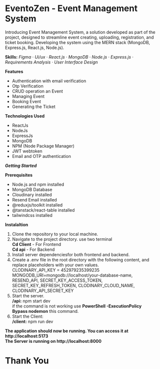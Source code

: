 # EventoZen - Event Management System

Introducing Event Management System, a solution developed as part of the project, designed to streamline event creating, uploading, registration, and ticket booking. Developing the system using the MERN stack (MongoDB, Express.js, React.js, Node.js).

**Skills:** *Figma · Ui/ux · React.js · MongoDB · Node.js · Express.js · Requirements Analysis · User Interface Design*

**Features**
* Authentication with email verification
* Otp Verification 
* CRUD operation an Event 
* Managing Event
* Booking Event
* Generating the Ticket 


**Technologies Used**
* ReactJs
* NodeJs
* ExpressJs
* MongoDB
* NPM (Node Package Manager)
* JWT webtoken
* Email and OTP authentication 


**_Getting Started_**

**Prerequisites**
* Node.js and npm installed
* MongoDB Database
* Cloudinary installed
* Resend Email installed
* @reduxjs/toolkit installed 
* @tanstack/react-table installed
* tailwindcss installed 

**Instalaltion**
1. Clone the repository to your local machine.
2. Navigate to the project directory. use two terminal <br>
    **Cd Client** - For Frontend <br>
    **Cd api** - For Backend <br>
3. Install server dependenciesfor both frontend and backend.
4. Create a .env file in the root directory with the following content, and replace placeholders with your own values. <br>
CLODINARY_API_KEY = 452979235399235
     MONGODB_URI=mongodb://localhost/your-database-name, RESEND_API, SECRET_KEY_ACCESS_TOKEN, SECRET_KEY_REFRESH_TOKEN, CLODINARY_CLOUD_NAME, CLODINARY_API_SECRET_KEY
5. Start the server.<br>
     **/api:** npm start dev<br>
     if the command is not working use **PowerShell -ExecutionPolicy Bypass nodemon** this command.
7. Start the Client:<br>
      **/client:** npm run dev

**The application should now be running. You can access it at http://localhost:5173**<br>
**The Server is running on http://localhost:8000**

<h1>Thank You</h1>

